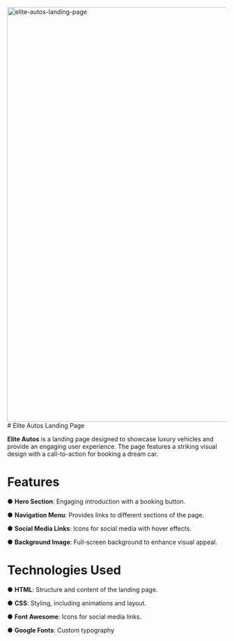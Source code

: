 <img width="950" alt="elite-autos-landing-page" src="https://github.com/user-attachments/assets/161aa310-364c-4373-bdde-9c43099e106f">
# Elite Autos Landing Page

**Elite Autos** is a landing page designed to showcase luxury vehicles and provide an engaging user experience. The page features a striking visual design with a call-to-action for booking a dream car.

# Features

● **Hero Section**: Engaging introduction with a booking button.

● **Navigation Menu**: Provides links to different sections of the page.

● **Social Media Links**: Icons for social media with hover effects.

● **Background Image**: Full-screen background to enhance visual appeal.

# Technologies Used

● **HTML**: Structure and content of the landing page.

● **CSS**: Styling, including animations and layout.

● **Font Awesome**: Icons for social media links.

● **Google Fonts**: Custom typography
